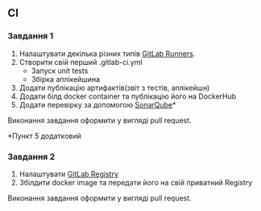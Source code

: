 ## CI

### Завдання 1

1. Налаштувати декілька різних типів [GitLab Runners](https://docs.gitlab.com/runner/install/).
2. Створити свій перший .gitlab-ci.yml
    - Запуск unit tests
    - Збірка аплікейшина
3. Додати публікацію артифактів(звіт з тестів, аплікейшн)
4. Додати білд docker container та публікацію його на DockerHub
5. Додати перевірку за допомогою [SonarQube](https://www.sonarqube.org/)*

Виконання завдання оформити у вигляді pull request.

*Пункт 5 додатковий

### Завдання 2

1. Налаштувати [GitLab Registry](https://docs.gitlab.com/ee/administration/packages/container_registry.html)
2. Збілдити docker image та передати його на свій приватний Registry


Виконання завдання оформити у вигляді pull request.
